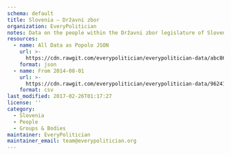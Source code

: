 ```yaml
---
schema: default
title: Slovenia — Državni zbor
organization: EveryPolitician
notes: Data on the people within the Državni zbor legislature of Slovenia.
resources:
  - name: All Data as Popolo JSON
    url: >-
      https://cdn.rawgit.com/everypolitician/everypolitician-data/abc869459b90234e7d81376cf8303fe918bcabc4/data/Slovenia/National_Assembly/ep-popolo-v1.0.json
    format: json
  - name: From 2014-08-01
    url: >-
      https://cdn.rawgit.com/everypolitician/everypolitician-data/96241e2aaf7d04d879e666e93b76d6d5e1e672c7/data/Slovenia/National_Assembly/term-7.csv
    format: csv
last_modified: 2017-02-26T01:17:27
license: ''
category:
  - Slovenia
  - People
  - Groups & Bodies
maintainer: EveryPolitician
maintainer_email: team@everypolitician.org
---
```

